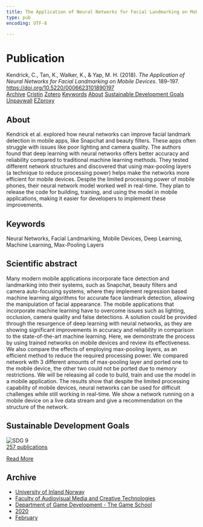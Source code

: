 ```yaml
---
title: The Application of Neural Networks for Facial Landmarking on Mobile Devices
type: pub
encoding: UTF-8

---
```

<h1>Publication</h1>
<article id="csl-bib-container-ASCEXQUT" class="csl-bib-container">
  <div class="csl-bib-body"> <div class="csl-entry">Kendrick, C., Tan, K., Walker, K., &#38; Yap, M. H. (2018). <i>The Application of Neural Networks for Facial Landmarking on Mobile Devices</i>. 189–197. <a href="https://doi.org/10.5220/0006623101890197">https://doi.org/10.5220/0006623101890197</a></div> </div>
  <div class="csl-bib-buttons">
    <a href="#taxonomy-article-ASCEXQUT" alt="archive" class="csl-bib-button">Archive</a>
    <a href="https://app.cristin.no/results/show.jsf?id=1795560" alt="Cristin" class="csl-bib-button">Cristin</a>
    <a href="http://zotero.org/groups/5881554/items/ASCEXQUT" alt="Zotero" class="csl-bib-button">Zotero</a>
    <a href="#keywords-article-ASCEXQUT" alt="keywords" class="csl-bib-button">Keywords</a>
    <a href="#about-article-ASCEXQUT" alt="about_pub" class="csl-bib-button">About</a>
    <a href="#sdg-article-ASCEXQUT" alt="sdg" class="csl-bib-button">Sustainable Development Goals</a>
    <a href="https://doi.org/10.5220/0006623101890197" alt="Unpaywall" class="csl-bib-button">Unpaywall</a>
    <a href="https://doi.org/10.5220/0006623101890197" alt="EZproxy" class="csl-bib-button">EZproxy</a>
  </div>
  <div id="csl-bib-meta-container-ASCEXQUT"></div>
</article>
<div id="csl-bib-meta-ASCEXQUT" class="csl-bib-meta">
  <article id="about-article-ASCEXQUT" class="about_pub-article">
    <h1>About</h1>
    Kendrick et al. explored how neural networks can improve facial landmark detection in mobile apps, like Snapchat and beauty filters. These apps often struggle with issues like poor lighting and camera quality. The authors found that deep learning with neural networks offers better accuracy and reliability compared to traditional machine learning methods. They tested different network structures and discovered that using max-pooling layers (a technique to reduce processing power) helps make the networks more efficient for mobile devices. Despite the limited processing power of mobile phones, their neural network model worked well in real-time. They plan to release the code for building, training, and using the model in mobile applications, making it easier for developers to implement these improvements.
  </article>
  <article id="keywords-article-ASCEXQUT" class="keywords-article">
    <h1>Keywords</h1>
    Neural Networks, Facial Landmarking, Mobile Devices, Deep Learning, Machine Learning, Max-Pooling Layers
  </article>
  <article id="abstract-article-ASCEXQUT" class="abstract-article">
    <h1>Scientific abstract</h1>
    Many modern mobile applications incorporate face detection and landmarking into their systems, such as Snapchat, beauty filters and camera auto-focusing systems, where they implement regression based machine learning algorithms for accurate face landmark detection, allowing the manipulation of facial appearance. The mobile applications that incorporate machine learning have to overcome issues such as lighting, occlusion, camera quality and false detections. A solution could be provided through the resurgence of deep learning with neural networks, as they are showing significant improvements in accuracy and reliability in comparison to the state-of-the-art machine learning. Here, we demonstrate the process by using trained networks on mobile devices and review its effectiveness. We also compare the effects of employing max-pooling layers, as an efficient method to reduce the required processing power. We compared network with 3 different amounts of max-pooling layer and ported one to the mobile device, the other two could not be ported due to memory restrictions. We will be releasing all code to build, train and use the model in a mobile application. The results show that despite the limited processing capability of mobile devices, neural networks can be used for difficult challenges while still working in real-time. We show a network running on a mobile device on a live data stream and give a recommendation on the structure of the network.
  </article>
  <article id="sdg-article-ASCEXQUT" class="sdg-article">
    <h1>Sustainable Development Goals</h1>
    <div class="sdg-container"><div id="sdg9" class="sdg">
        <img src="{{< params subfolder >}}images/sdg/sdg09_en.png" class="image" alt="SDG 9">
        <div class="sdg-overlay">
          <a href="/en/archive/?key=?sdg=9#archive" class="sdg-publication-count"><span>257</span> publications</a>
          <p><a href="https://sdgs.un.org/goals/goal9" class="sdg-read-more">Read More</a></p>
        </div>
      </div></div>
  </article>
  <article id="taxonomy-article-ASCEXQUT" class="taxonomy-article">
    <h1>Archive</h1>
    <ul>
      <li>
        <a href="/en/archive/?key=3DCRN523">University of Inland Norway</a>
      </li>
      <li>
        <a href="/en/archive/?key=8XUDF4FD">Faculty of Audiovisual Media and Creative Technologies</a>
      </li>
      <li>
        <a href="/en/archive/?key=BG42VG37">Department of Game Development - The Game School</a>
      </li>
      <li>
        <a href="/en/archive/?key=K4VCKW5G">2020</a>
      </li>
      <li>
        <a href="/en/archive/?key=M7283UYK">February</a>
      </li>
    </ul>
  </article>
</div>
